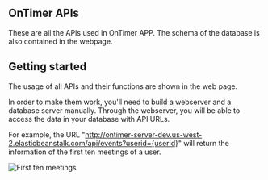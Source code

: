 ## OnTimer APIs
These are all the APIs used in OnTimer APP. The schema of the database is also contained in the webpage.

## Getting started
The usage of all APIs and their functions are shown in the web page.

In order to make them work, you'll need to build a webserver and a database server manually. Through the webserver, you will be able to access the data in your database with API URLs.

For example, the URL "http://ontimer-server-dev.us-west-2.elasticbeanstalk.com/api/events?userid={userid}" will return the information of the first ten meetings of a user.

![First ten meetings](https://i.imgur.com/ajeJZJj.png)
